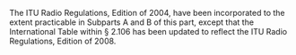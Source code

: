 The ITU Radio Regulations, Edition of 2004, have been incorporated to the extent practicable in Subparts A and B of this part, except that the International Table within § 2.106 has been updated to reflect the ITU Radio Regulations, Edition of 2008.

